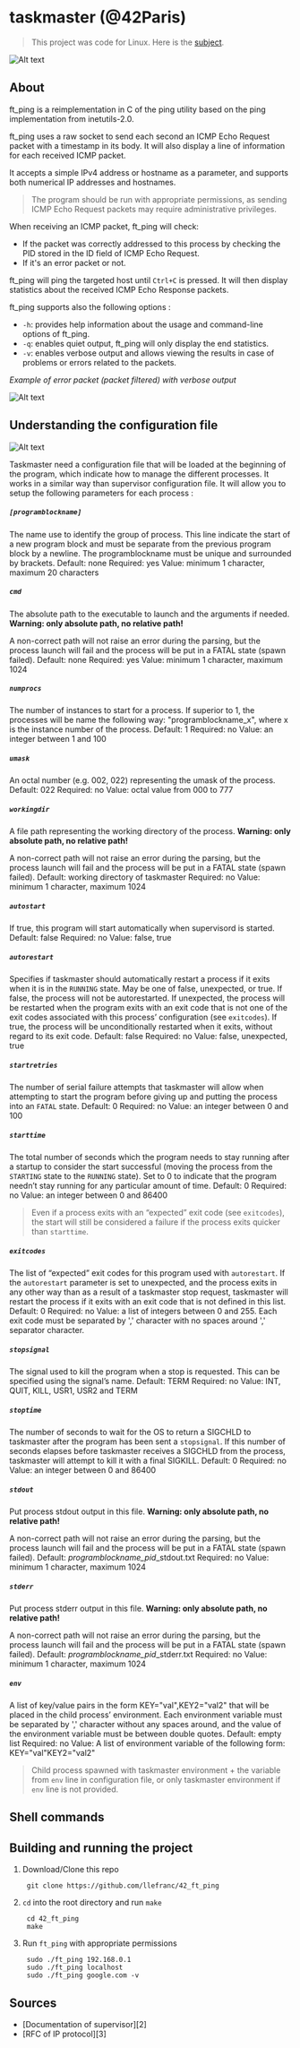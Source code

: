 # taskmaster (@42Paris)

> This project was code for Linux. Here is the [subject][1].
>

![Alt text](https://github.com/llefranc/42_taskmaster/blob/main/taskmaster_example.png)

## About

ft_ping is a reimplementation in C of the ping utility based on the ping implementation from inetutils-2.0.

ft_ping uses a raw socket to send each second an ICMP Echo Request packet with a timestamp in its body.
It will also display a line of information for each received ICMP packet.

It accepts a simple IPv4 address or hostname as a parameter, and supports both numerical IP addresses and hostnames.

> The program should be run with appropriate permissions, as sending ICMP Echo Request packets may require administrative privileges.

When receiving an ICMP packet, ft_ping will check:
- If the packet was correctly addressed to this process by checking the PID stored in the ID field of ICMP Echo Request.
- If it's an error packet or not.

ft_ping will ping the targeted host until `Ctrl+C` is pressed. It will then display statistics about the received ICMP Echo Response packets.

ft_ping supports also the following options :
- `-h`: provides help information about the usage and command-line options of ft_ping.
- `-q`: enables quiet output, ft_ping will only display the end statistics.
- `-v`: enables verbose output and allows viewing the results in case of problems or errors related to the packets.

*Example of error packet (packet filtered) with verbose output*

![Alt text](https://github.com/llefranc/42_ft_ping/blob/main/ft_ping_example2.png)

## Understanding the configuration file

![Alt text](https://github.com/llefranc/42_taskmaster/blob/main/taskmaster_config_file_example.png)

Taskmaster need a configuration file that will be loaded at the beginning of the program, which indicate how to manage the different processes. It works in a similar way than supervisor configuration file.
It will allow you to setup the following parameters for each process :

##### `[programblockname]`
The name use to identify the group of process. This line indicate the start of a new program block and must be separate from the previous program block by a newline. The programblockname must be unique and surrounded by brackets.
Default: none
Required: yes
Value: minimum 1 character, maximum 20 characters

##### `cmd`
The absolute path to the executable to launch and the arguments if needed.
**Warning: only absolute path, no relative path!**

A non-correct path will not raise an error during the parsing, but the process launch will fail and the process will be put in a FATAL state (spawn failed).
Default: none
Required: yes
Value: minimum 1 character, maximum 1024

##### `numprocs`
The number of instances to start for a process. If superior to 1, the processes will be name the following way: "programblockname_x", where x is the instance number of the process.
Default: 1
Required: no
Value: an integer between 1 and 100

##### `umask`
An octal number (e.g. 002, 022) representing the umask of the process.
Default: 022
Required: no
Value: octal value from 000 to 777

##### `workingdir`
A file path representing the working directory of the process.
**Warning: only absolute path, no relative path!**

A non-correct path will not raise an error during the parsing, but the process launch will fail and the process will be put in a FATAL state (spawn failed).
Default: working directory of taskmaster
Required: no
Value: minimum 1 character, maximum 1024

##### `autostart`
If true, this program will start automatically when supervisord is started.
Default: false
Required: no
Value: false, true

##### `autorestart`
Specifies if taskmaster should automatically restart a process if it exits when it is in the `RUNNING` state. May be one of false, unexpected, or true. If false, the process will not be autorestarted. If unexpected, the process will be restarted when the program exits with an exit code that is not one of the exit codes associated with this process’ configuration (see `exitcodes`). If true, the process will be unconditionally restarted when it exits, without regard to its exit code.
Default: false
Required: no
Value: false, unexpected, true

##### `startretries`
The number of serial failure attempts that taskmaster will allow when attempting to start the program before giving up and putting the process into an `FATAL` state.
Default: 0
Required: no
Value: an integer between 0 and 100

##### `starttime`
The total number of seconds which the program needs to stay running after a startup to consider the start successful (moving the process from the `STARTING` state to the `RUNNING` state). Set to 0 to indicate that the program needn’t stay running for any particular amount of time.
Default: 0
Required: no
Value: an integer between 0 and 86400
> Even if a process exits with an “expected” exit code (see `exitcodes`), the start will still be considered a failure if the process exits quicker than `starttime`.

##### `exitcodes`
The list of “expected” exit codes for this program used with `autorestart`. If the `autorestart` parameter is set to unexpected, and the process exits in any other way than as a result of a taskmaster stop request, taskmaster will restart the process if it exits with an exit code that is not defined in this list.
Default: 0
Required: no
Value: a list of integers between 0 and 255. Each exit code must be separated by ',' character with no spaces around ',' separator character.

##### `stopsignal`
The signal used to kill the program when a stop is requested. This can be specified using the signal’s name.
Default: TERM
Required: no
Value: INT, QUIT, KILL, USR1, USR2 and TERM

##### `stoptime`
The number of seconds to wait for the OS to return a SIGCHLD to taskmaster after the program has been sent a `stopsignal`. If this number of seconds elapses before taskmaster receives a SIGCHLD from the process, taskmaster will attempt to kill it with a final SIGKILL.
Default: 0
Required: no
Value: an integer between 0 and 86400

##### `stdout`
Put process stdout output in this file.
**Warning: only absolute path, no relative path!**

A non-correct path will not raise an error during the parsing, but the process launch will fail and the process will be put in a FATAL state (spawn failed).
Default: *programblockname_pid*_stdout.txt
Required: no
Value: minimum 1 character, maximum 1024

##### `stderr`
Put process stderr output in this file.
**Warning: only absolute path, no relative path!**

A non-correct path will not raise an error during the parsing, but the process launch will fail and the process will be put in a FATAL state (spawn failed).
Default: *programblockname_pid*_stderr.txt
Required: no
Value: minimum 1 character, maximum 1024

##### `env`
A list of key/value pairs in the form KEY="val",KEY2="val2" that will be placed in the child process’ environment. Each environment variable must be separated by ',' character without any spaces around, and the value of the environment variable must be between double quotes.
Default: empty list
Required: no
Value: A list of environment variable of the following form: KEY="val"KEY2="val2"

> Child process spawned with taskmaster environment + the variable from `env` line in configuration file, or only taskmaster environment if `env` line is not provided.



## Shell commands



## Building and running the project

1. Download/Clone this repo

        git clone https://github.com/llefranc/42_ft_ping

2. `cd` into the root directory and run `make`

        cd 42_ft_ping
        make

3. Run `ft_ping` with appropriate permissions

		sudo ./ft_ping 192.168.0.1
		sudo ./ft_ping localhost
		sudo ./ft_ping google.com -v

## Sources

- [Documentation of supervisor][2]
- [RFC of IP protocol][3]

[1]: https://github.com/llefranc/42_taskmaster/blob/main/taskmaster.en.subject.pdf
[1]: http://supervisord.org/configuration.html